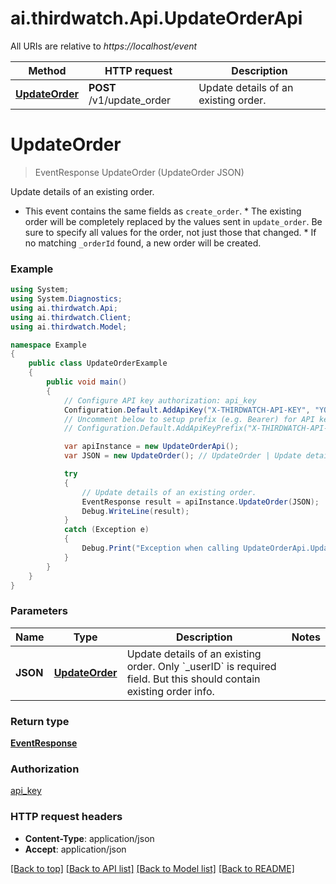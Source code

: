 # ai.thirdwatch.Api.UpdateOrderApi

All URIs are relative to *https://localhost/event*

Method | HTTP request | Description
------------- | ------------- | -------------
[**UpdateOrder**](UpdateOrderApi.md#updateorder) | **POST** /v1/update_order | Update details of an existing order.


<a name="updateorder"></a>
# **UpdateOrder**
> EventResponse UpdateOrder (UpdateOrder JSON)

Update details of an existing order.

* This event contains the same fields as ```create_order```. * The existing order will be completely replaced by the values sent in `update_order`. Be sure to specify all values for the order, not just those that changed. * If no matching `_orderId` found, a new order will be created. 

### Example
```csharp
using System;
using System.Diagnostics;
using ai.thirdwatch.Api;
using ai.thirdwatch.Client;
using ai.thirdwatch.Model;

namespace Example
{
    public class UpdateOrderExample
    {
        public void main()
        {
            // Configure API key authorization: api_key
            Configuration.Default.AddApiKey("X-THIRDWATCH-API-KEY", "YOUR_API_KEY");
            // Uncomment below to setup prefix (e.g. Bearer) for API key, if needed
            // Configuration.Default.AddApiKeyPrefix("X-THIRDWATCH-API-KEY", "Bearer");

            var apiInstance = new UpdateOrderApi();
            var JSON = new UpdateOrder(); // UpdateOrder | Update details of an existing order. Only `_userID` is required field. But this should contain existing order info.

            try
            {
                // Update details of an existing order.
                EventResponse result = apiInstance.UpdateOrder(JSON);
                Debug.WriteLine(result);
            }
            catch (Exception e)
            {
                Debug.Print("Exception when calling UpdateOrderApi.UpdateOrder: " + e.Message );
            }
        }
    }
}
```

### Parameters

Name | Type | Description  | Notes
------------- | ------------- | ------------- | -------------
 **JSON** | [**UpdateOrder**](UpdateOrder.md)| Update details of an existing order. Only &#x60;_userID&#x60; is required field. But this should contain existing order info. | 

### Return type

[**EventResponse**](EventResponse.md)

### Authorization

[api_key](../README.md#api_key)

### HTTP request headers

 - **Content-Type**: application/json
 - **Accept**: application/json

[[Back to top]](#) [[Back to API list]](../README.md#documentation-for-api-endpoints) [[Back to Model list]](../README.md#documentation-for-models) [[Back to README]](../README.md)

